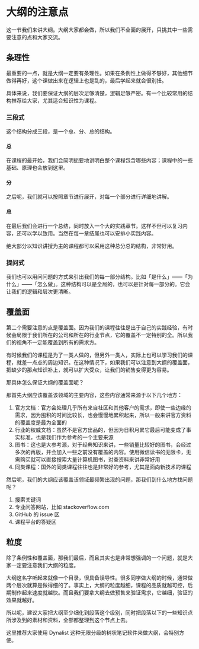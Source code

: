 # 大纲的注意点

这一节我们来讲大纲。大纲大家都会做，所以我们不全面的展开，只挑其中一些需要注意的点和大家交流。

## 条理性

最重要的一点，就是大纲一定要有条理性。如果在条例性上做得不够好，其他细节做得再好，这个课做出来在逻辑上也是乱的，最后学起来就会很别扭。

具体来说，我们要保证大纲的层次足够清楚，逻辑足够严密。有一个比较常用的结构推荐给大家，尤其适合知识性为课程。

### 三段式

这个结构分成三段，是一个总、分、总的结构。

#### 总
在课程的最开始，我们会简明扼要地讲明白整个课程包含哪些内容；课程中的一些基础、原理也会放到这里。

#### 分
之后呢，我们就可以按照章节进行展开，对每一个部分进行详细地讲解。

#### 总

在最后我们会进行一个总结，同时放入一个大的实践章节。这样不但可以复习内容，还可以学以致用。当然在每一章结尾也可以安排小实践内容。

绝大部分以知识讲授为主的课程都可以采用这种总分总的结构，非常好用。

### 提问式

我们也可以用问问题的方式来引出我们的每一部分结构。比如「是什么」——「为什么」——「怎么做」。这种结构可以是全局的，也可以是针对每一部分的。它会让我们的逻辑和层次更清晰。

## 覆盖面

第二个需要注意的点是覆盖面。因为我们的课程往往是出于自己的实践经验，有时候会局限于我们所在的公司和所在的行业节点，它的覆盖不一定特别的全。所以我们的视角不一定能覆盖到所有的需求方。

有时候我们的课程是为了一类人做的，但另外一类人，实际上也可以学习我们的课程，就差一点点的周边知识。在这种情况下，如果我们可以注意到大纲的覆盖面，把缺少的那点知识补上，就可以扩大受众，让我们的销售变得更为容易。

那具体怎么保证大纲的覆盖面呢？

那首先大纲应该覆盖该领域的主要内容，这些内容通常来源于以下几个地方：

1. 官方文档：官方会处理几乎所有来自社区和其他客户的需求，即使一些边缘的需求，因为囤积的时间比较长，也会慢慢地累积起来，所以一般来讲官方资料的覆盖度是最为全面的
1. 行业的权威文档：虽然不是官方出品的，但因为日积月累它最后可能变成了事实标准，也是我们作为参考的一个主要来源
1. 图书：这也是大参考源，对于经典知识来讲，一些销量比较好的图书，会经过多次的再版，并会加入一些之前没有覆盖的内容。使用微信读书的无限卡，无需购买就可以直接搜索大量计算机图书，对查资料来讲非常好用
1. 同类课程：国外的同类课程往往也是非常好的参考，尤其是面向新技术的课程

然后呢，我们的大纲应该覆盖该领域最频繁出现的问题，那我们到什么地方找问题呢？

1. 搜索关键词
1. 专业问答网站，比如 stackoverflow.com
1. GitHub 的 issue 区
1. 课程平台的答疑区

## 粒度


除了条例性和覆盖面，那我们最后，而且其实也是非常想强调的一个问题，就是大家一定要注意我们大纲的粒度。

大纲这名字听起来就像一个目录，很具备误导性。很多同学做大纲的时候，通常做两个层次就算是做得细的了。事实上，大纲的粒度越细，课程的品质就越可控，后期制作起来速度就越快。而且我们要拿大纲去做预售来验证需求，它越细，验证的效果就越好。

所以呢，建议大家把大纲至少细化到段落这个级别，同时把段落以下的一些知识点所涉及到的素材和资料，全部都整理到这个节点上去。

这里推荐大家使用 Dynalist 这种无限分级的树状笔记软件来做大纲，会特别方便。

